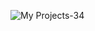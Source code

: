 
![My Projects-34](https://github.com/user-attachments/assets/daff2751-4d18-42a5-9983-7c0db499835f)
